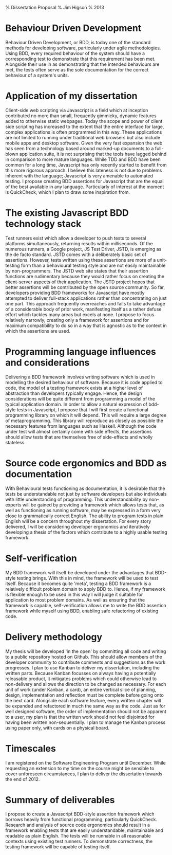 % Dissertation Proposal 
% Jim Higson
% 2013

Behaviour Driven Development
============================

Behaviour Driven Development, or BDD, is today one of the standard
methods for developing software, particularly under agile methodologies.
Using BDD, every required behaviour of the system should have a
corresponding test to demonstrate that this requirement has been met.
Alongside their use in as demonstrating that the intended behaviours are
met, the tests often serve as the sole documentation for the correct
behaviour of a system's units.

Application of my dissertation
==============================

Client-side web scripting via Javascript is a field which at inception
contributed no more than small, frequently gimmicky, dynamic features
added to otherwise static webpages. Today the scope and power of client
side scripting has increased to the extent that the entire interface for
large, complex applications is often programmed in this way. These
applications are not limited to running under traditional web browsers
but also include mobile apps and desktop software. Given the very fast
expansion the web has seen from a technology based around marked-up
documents to a full-blown application suite, it is not surprising that
the tools have lagged behind in comparison to more mature languages.
While TDD and BDD have been common for a long time, Javascript has only
recently started to benefit from this more rigorous approach. I believe
this lateness is not due to problems inherent with the language;
Javascript is very amenable to automated testing. I propose creating BDD
assertions for Javascript that are the equal of the best available in
any language. Particularly of interest at the moment is QuickCheck,
which I plan to draw some inspiration from.

The existing Javascript BDD technology stack
============================================

Test runners exist which allow a developer to push tests to several
platforms simultaneously, returning results within milliseconds. Of the
numerous runners, a Google project, JS Test Driver, JSTD, is emerging as
the de facto standard. JSTD comes with a deliberately basic set of
assertions. However, tests written using these assertions are more of a
unit-testing form than a behavioural testing style and are not easily
maintainable by non-programmers. The JSTD web site states that their
assertion functions are rudimentary because they would rather focus on
creating the client-server aspects of their application. The JSTD
project hopes that better assertions will be contributed by the open
source community. So far, developers providing BDD frameworks for
Javascript have mostly attempted to deliver full-stack applications
rather than concentrating on just one part. This approach frequently
overreaches and fails to take advantage of a considerable body of prior
work, manifesting itself as a rather defuse effort which tackles many
areas but excels at none. I propose to focus relatively narrowly,
creating only a framework for assertions and for maximum compatibility
to do so in a way that is agnostic as to the context in which the
assertions are used.

Programming language influences and considerations
==================================================

Delivering a BDD framework involves writing software which is used in
modelling the desired behaviour of software. Because it is code applied
to code, the model of a testing framework exists at a higher level of
abstraction than developers typically engage. Hence, the design
considerations will be quite different from programming a model of the
typical application domain. In order to allow a natural expression of
bdd-style tests in Javascript, I propose that I will first create a
functional programming library on which it will depend. This will
require a large degree of metaprogramming. This library will reproduce
as closely as possible the necessary features from languages such as
Haskell. Although the code under test will almost certainly come with
side effects, the assertions should allow tests that are themselves free
of side-effects and wholly stateless.

Source code ergonomics and BDD as documentation
===============================================

With Behavioural tests functioning as documentation, it is desirable
that the tests be understandable not just by software developers but
also individuals with little understanding of programming. This
understandability by non-experts will be gained by providing a framework
which allows tests that, as well as functioning as running software, may
be expressed in a form very close to grammatically correct English. The
ability to program tests in plain English will be a concern throughout
my dissertation. For every story delivered, I will be considering
developer ergonomics and iteratively developing a thesis of the factors
which contribute to a highly usable testing framework.

Self-verification
=================

My BDD framework will itself be developed under the advantages that
BDD-style testing brings. With this in mind, the framework will be used
to test itself. Because it becomes quite 'meta', testing a BDD framework
is a relatively difficult problem domain to apply BDD to. Hence, if my
framework is flexible enough to be used in this way I will judge it
suitable for application to most problem domains. As well as ensuring
that the framework is capable, self-verification allows me to write the
BDD assertion framework while myself using BDD, enabling safe
refactoring of existing code.

Delivery methodology
====================

My thesis will be developed 'in the open' by committing all code and
writing to a public repository hosted on Github. This should allow
members of the developer community to contribute comments and
suggestions as the work progresses. I plan to use Kanban to deliver my
dissertation, including the written parts. Because Kanban focusses on
always having a potentially releasable product, it mitigates problems
which could otherwise lead to non-delivery and allows the direction to
be changed as necessary. For each unit of work (under Kanban, a card),
an entire vertical slice of planning, design, implementation and
reflection must be complete before going onto the next card. Alongside
each software feature, every written chapter will be expanded and
refactored in much the same way as the code. Just as for well designed
software, the order of implementation should not be apparent to a user,
my plan is that the written work should not feel disjointed for having
been written non-sequentially. I plan to manage the Kanban process using
paper only, with cards on a physical board.

Timescales
==========

I am registered on the Software Engineering Program until December.
While requesting an extension to my time on the course might be sensible
to cover unforeseen circumstances, I plan to deliver the dissertation
towards the end of 2012.

Summary of deliverables
=======================

I propose to create a Javascript BDD-style assertion framework which
borrows heavily from functional programming, particularly QuickCheck.
Research and analysis of source code ergonomics should result in a
framework enabling tests that are easily understandable, maintainable
and readable as plain English. The tests will be runnable in all
reasonable contexts using existing test runners. To demonstrate
correctness, the testing framework will be capable of testing itself.

